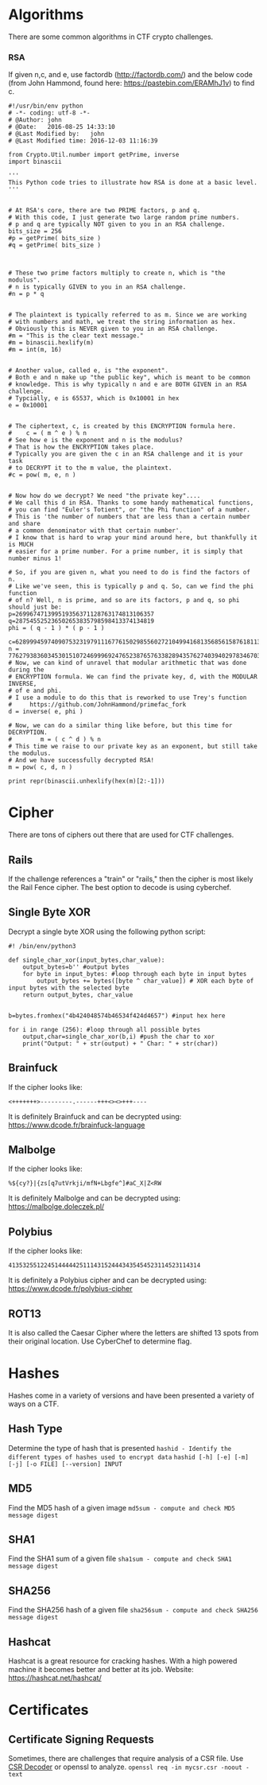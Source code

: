 # Algorithms 
There are some common algorithms in CTF crypto challenges. 

### RSA 
If given n,c, and e, use factordb (http://factordb.com/) and the below code (from John Hammond, found here: https://pastebin.com/ERAMhJ1v) to find c. 
```
#!/usr/bin/env python
# -*- coding: utf-8 -*-
# @Author: john
# @Date:   2016-08-25 14:33:10
# @Last Modified by:   john
# @Last Modified time: 2016-12-03 11:16:39
 
from Crypto.Util.number import getPrime, inverse
import binascii
 
'''
This Python code tries to illustrate how RSA is done at a basic level.
'''
 
 
# At RSA's core, there are two PRIME factors, p and q.
# With this code, I just generate two large random prime numbers.
# p and q are typically NOT given to you in an RSA challenge.
bits_size = 256
#p = getPrime( bits_size )
#q = getPrime( bits_size )

 
 
# These two prime factors multiply to create n, which is "the modulus".
# n is typically GIVEN to you in an RSA challenge.
#n = p * q
 
 
# The plaintext is typically referred to as m. Since we are working
# with numbers and math, we treat the string information as hex.
# Obviously this is NEVER given to you in an RSA challenge.
#m = "This is the clear text message."
#m = binascii.hexlify(m)
#m = int(m, 16)
 
 
# Another value, called e, is "the exponent".
# Both e and n make up "the public key", which is meant to be common
# knowledge. This is why typically n and e are BOTH GIVEN in an RSA challenge.
# Typcially, e is 65537, which is 0x10001 in hex
e = 0x10001
 
 
# The ciphertext, c, is created by this ENCRYPTION formula here.
#    c = ( m ^ e ) % n
# See how e is the exponent and n is the modulus?
# That is how the ENCRYPTION takes place.
# Typically you are given the c in an RSA challenge and it is your task
# to DECRYPT it to the m value, the plaintext.
#c = pow( m, e, n )
 
 
# Now how do we decrypt? We need "the private key"....
# We call this d in RSA. Thanks to some handy mathematical functions,
# you can find "Euler's Totient", or "the Phi function" of a number.
# This is 'the number of numbers that are less than a certain number and share
# a common denominator with that certain number'.
# I know that is hard to wrap your mind around here, but thankfully it is MUCH
# easier for a prime number. For a prime number, it is simply that number minus 1!
 
# So, if you are given n, what you need to do is find the factors of n.
# Like we've seen, this is typically p and q. So, can we find the phi function
# of n? Well, n is prime, and so are its factors, p and q, so phi should just be:
p=269967471399519356371128763174813106357
q=287545525236502653835798598413374134819
phi = ( q - 1 ) * ( p - 1 )
 
c=62899945974090753231979111677615029855602721049941681356856158761811378918268
n = 77627938360345301510724699969247652387657633828943576274039402978346703944383
# Now, we can kind of unravel that modular arithmetic that was done during the
# ENCRYPTION formula. We can find the private key, d, with the MODULAR INVERSE,
# of e and phi.  
# I use a module to do this that is reworked to use Trey's function
#     https://github.com/JohnHammond/primefac_fork
d = inverse( e, phi )
 
# Now, we can do a similar thing like before, but this time for DECRYPTION.
#        m = ( c ^ d ) % n
# This time we raise to our private key as an exponent, but still take the modulus.
# And we have successfully decrypted RSA!
m = pow( c, d, n )

print repr(binascii.unhexlify(hex(m)[2:-1]))
```

# Cipher
There are tons of ciphers out there that are used for CTF challenges. 

## Rails
If the challenge references a "train" or "rails," then the cipher is most likely the Rail Fence cipher. The best option to decode is using cyberchef. 

## Single Byte XOR 
Decrypt a single byte XOR using the following python script: 
```
#! /bin/env/python3

def single_char_xor(input_bytes,char_value):
	output_bytes=b'' #output bytes 
	for byte in input_bytes: #loop through each byte in input bytes
		output_bytes += bytes([byte ^ char_value]) # XOR each byte of input bytes with the selected byte
	return output_bytes, char_value
	

b=bytes.fromhex("4b424048574b46534f424d4657") #input hex here

for i in range (256): #loop through all possible bytes 
	output,char=single_char_xor(b,i) #push the char to xor 
	print("Output: " + str(output) + " Char: " + str(char))
```

## Brainfuck
If the cipher looks like: 
```
<+++++++>---------.------+++<><>+++----
```
It is definitely Brainfuck and can be decrypted using: https://www.dcode.fr/brainfuck-language

## Malbolge
If the cipher looks like: 
```
%${cy?}|{zs[q7utVrkji/mfN+Lbgfe^]#aC_X|Z<RW
```
It is definitely Malbolge and can be decrypted using: https://malbolge.doleczek.pl/

## Polybius 
If the cipher looks like: 
```
413532551224514444425111431524443435454523114523114314
```
It is definitely a Polybius cipher and can be decrypted using: https://www.dcode.fr/polybius-cipher

## ROT13
It is also called the Caesar Cipher where the letters are shifted 13 spots from their original location. Use CyberChef to determine flag. 

# Hashes 
Hashes come in a variety of versions and have been presented a variety of ways on a CTF. 

## Hash Type 
Determine the type of hash that is presented 
```hashid - Identify the different types of hashes used to encrypt data```
```hashid [-h] [-e] [-m] [-j] [-o FILE] [--version] INPUT```

## MD5 
Find the MD5 hash of a given image 
```md5sum - compute and check MD5 message digest```

## SHA1
Find the SHA1 sum of a given file 
```sha1sum - compute and check SHA1 message digest```

## SHA256
Find the SHA256 hash of a given file 
```sha256sum - compute and check SHA256 message digest```

## Hashcat
Hashcat is a great resource for cracking hashes. With a high powered machine it becomes better and better at its job. Website: https://hashcat.net/hashcat/

# Certificates 

## Certificate Signing Requests
Sometimes, there are challenges that require analysis of a CSR file. Use [CSR Decoder](https://www.sslshopper.com/csr-decoder.html) or openssl to analyze. 
```openssl req -in mycsr.csr -noout -text```